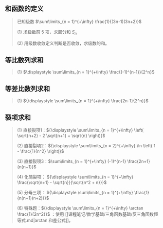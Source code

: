 
## 和函数的定义

> 已知级数 $\sum\limits_{n = 1}^{+\infty} \frac{1}{(3n-1)(3n+2)}$ 
>
> (1) 求级数前 5 项，求部分和 $S_n$
>
> (2) 用级数收敛定义判断是否收敛，求级数的和。

## 等比数列求和

> (1) $\displaystyle \sum\limits_{n = 1}^{+\infty} \frac{(-1)^{n-1}}{2^n}$

## 等差比数列求和

> (1) ${\displaystyle \sum\limits_{n = 1}^{+\infty} \frac{2n-1}{2^n}}$

## 裂项求和

> (1) 直接裂项1：${\displaystyle \sum\limits_{n = 1}^{+\infty} \left( \sqrt{n+2} - 2 \sqrt{n+1} + \sqrt{n} \right)}$
>
> (2) 直接裂项2：${\displaystyle \sum\limits_{n = 2}^{+\infty} \ln \left( 1 - \frac{1}{n^2} \right)}$
>
> (3) 直接裂项3：$\sum\limits_{n = 1}^{+\infty} (-1)^{n-1} \frac{2n+1}{n(n+1)}$
>
> (4) 化简裂项： ${\displaystyle \sum\limits_{n = 1}^{+\infty} \frac{\sqrt{n+1} - \sqrt{n}}{\sqrt{n^2 + n}}}$
>
> (5) 分母三项： ${\displaystyle \sum\limits_{n = 1}^{+\infty} \frac{1}{n(n+1)(n+2)}}$
>
> (6) 特殊题：${\displaystyle \sum\limits_{n = 1}^{+\infty} \arctan \frac{1}{2n^2}}$ ：使用 [[课程笔记/数学基础/三角函数基础/反三角函数恒等式.md|arctan 和差公式]]。



